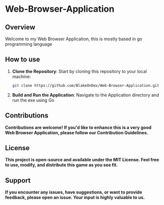 # Web-Browser-Application

## Overview

Welcome to my Web Browser Application, this is mostly based in go programming language

## How to use

1. **Clone the Repository**: Start by cloning this repository to your local machine:

   ```bash
   git clone https://github.com/BlakeOnDex/Web-Browser-Application.git
   ```
2. **Build and Run the Application**: Navigate to the Application directory and run the exe using Go

## Contributions
**Contributions are welcome! If you'd like to enhance this is a very good Web Browser Application, please follow our Contribution Guidelines.**

## License
**This project is open-source and available under the MIT License. Feel free to use, modify, and distribute this game as you see fit.**

## Support
**If you encounter any issues, have suggestions, or want to provide feedback, please open an issue. Your input is highly valuable to us.**
